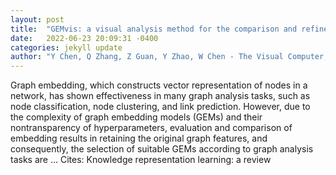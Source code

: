 ```yaml
---
layout: post
title:  "GEMvis: a visual analysis method for the comparison and refinement of graph embedding models"
date:   2022-06-23 20:09:31 -0400
categories: jekyll update
author: "Y Chen, Q Zhang, Z Guan, Y Zhao, W Chen - The Visual Computer, 2022"
---
```

Graph embedding, which constructs vector representation of nodes in a network, has shown effectiveness in many graph analysis tasks, such as node classification, node clustering, and link prediction. However, due to the complexity of graph embedding models (GEMs) and their nontransparency of hyperparameters, evaluation and comparison of embedding results in retaining the original graph features, and consequently, the selection of suitable GEMs according to graph analysis tasks are …
Cites: ‪Knowledge representation learning: a review‬  